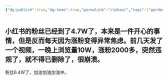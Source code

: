 ```yaml
---
{"dg-publish":true,"dg-home":true,"permalink":"/nihao/","tags":["gardenEntry"],"dgPassFrontmatter":true,"created":"2023-09-29T22:57:39.467+08:00","updated":"2025-10-07T16:09:20.188+08:00"}
---
```



小红书的粉丝已经到了4.7W了，本来是一件开心的事情，但是反而每天因为涨粉变得异常焦虑。前几天发了一个视频，一晚上浏览量10W，涨粉2000多，突然违规了，就不得已删除了，很崩溃。
---


粉丝6.4W了，加油加油加油冲。